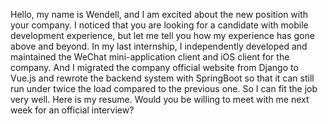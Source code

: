 Hello, my name is Wendell, and I am excited about the new position with your company. I noticed that you are looking for a candidate with mobile development experience, but let me tell you how my experience has gone above and beyond. In my last internship, I independently developed and maintained the WeChat mini-application client and iOS client for the company. And I migrated the company official website from Django to Vue.js and rewrote the backend system with SpringBoot so that it can still run under twice the load compared to the previous one. So I can fit the job very well. Here is my resume. Would you be willing to meet with me next week for an official interview?
